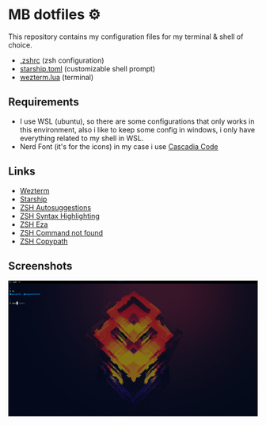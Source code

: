 # MB dotfiles ⚙️

This repository contains my configuration files for my terminal & shell of choice.

- [.zshrc](https://github.com/matiasbacelar98/mb-dotfiles/blob/main/zsh/.zshrc) (zsh configuration)
- [starship.toml](https://github.com/matiasbacelar98/mb-dotfiles/blob/main/starship/starship.toml) (customizable shell prompt)
- [wezterm.lua](https://github.com/matiasbacelar98/mb-dotfiles/blob/main/wezterm/wezterm.lua) (terminal)

## Requirements

- I use WSL (ubuntu), so there are some configurations that only works in this environment, also i like to keep some config in windows, i only have everything related to my shell in WSL.
- Nerd Font (it's for the icons) in my case i use [Cascadia Code](https://www.programmingfonts.org/#cascadia-code)

## Links

- [Wezterm](https://wezterm.org/)
- [Starship](https://starship.rs/)
- [ZSH Autosuggestions](https://github.com/zsh-users/zsh-autosuggestions)
- [ZSH Syntax Highlighting](https://github.com/zsh-users/zsh-syntax-highlighting)
- [ZSH Eza](https://github.com/z-shell/zsh-eza)
- [ZSH Command not found](https://github.com/ohmyzsh/ohmyzsh/tree/master/plugins/command-not-found)
- [ZSH Copypath](https://github.com/ohmyzsh/ohmyzsh/tree/master/plugins/copypath)

## Screenshots

![example](examples/example.png)
